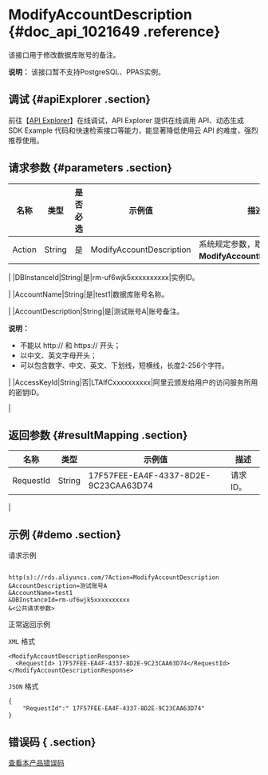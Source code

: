 # ModifyAccountDescription {#doc_api_1021649 .reference}

该接口用于修改数据库账号的备注。

**说明：** 该接口暂不支持PostgreSQL、PPAS实例。

## 调试 {#apiExplorer .section}

前往【[API Explorer](https://api.aliyun.com/#product=Rds&api=ModifyAccountDescription)】在线调试，API Explorer 提供在线调用 API、动态生成 SDK Example 代码和快速检索接口等能力，能显著降低使用云 API 的难度，强烈推荐使用。

## 请求参数 {#parameters .section}

|名称|类型|是否必选|示例值|描述|
|--|--|----|---|--|
|Action|String|是|ModifyAccountDescription|系统规定参数，取值：**ModifyAccountDescription**。

 |
|DBInstanceId|String|是|rm-uf6wjk5xxxxxxxxxx|实例ID。

 |
|AccountName|String|是|test1|数据库账号名称。

 |
|AccountDescription|String|是|测试账号A|账号备注。

 **说明：** 

-   不能以 http:// 和 https:// 开头；
-   以中文、英文字母开头；
-   可以包含数字、中文、英文、下划线，短横线，长度2-256个字符。

 |
|AccessKeyId|String|否|LTAIfCxxxxxxxxxx|阿里云颁发给用户的访问服务所用的密钥ID。

 |

## 返回参数 {#resultMapping .section}

|名称|类型|示例值|描述|
|--|--|---|--|
|RequestId|String|17F57FEE-EA4F-4337-8D2E-9C23CAA63D74|请求ID。

 |

## 示例 {#demo .section}

请求示例

``` {#request_demo}

http(s)://rds.aliyuncs.com/?Action=ModifyAccountDescription
&AccountDescription=测试账号A
&AccountName=test1
&DBInstanceId=rm-uf6wjk5xxxxxxxxxx
&<公共请求参数>

```

正常返回示例

`XML` 格式

``` {#xml_return_success_demo}
<ModifyAccountDescriptionResponse>
  <RequestId> 17F57FEE-EA4F-4337-8D2E-9C23CAA63D74</RequestId>
</ModifyAccountDescriptionResponse>

```

`JSON` 格式

``` {#json_return_success_demo}
{
	"RequestId":" 17F57FEE-EA4F-4337-8D2E-9C23CAA63D74"
}
```

## 错误码 { .section}

[查看本产品错误码](https://error-center.aliyun.com/status/product/Rds)

